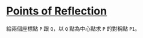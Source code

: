 # [Points of Reflection](https://www.codewars.com/kata/points-of-reflection/)

給兩個座標點 `P` 跟 `Q`，以 `Q` 點為中心點求 `P` 的對稱點 `P1`。
